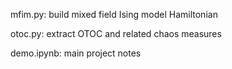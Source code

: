 
mfim.py: build mixed field Ising model Hamiltonian

otoc.py: extract OTOC and related chaos measures

demo.ipynb: main project notes

